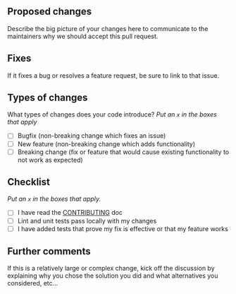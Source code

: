 ## Proposed changes

Describe the big picture of your changes here to communicate to the maintainers why we should accept this pull request.

## Fixes

If it fixes a bug or resolves a feature request, be sure to link to that issue.

## Types of changes

What types of changes does your code introduce?
_Put an `x` in the boxes that apply_

- [ ] Bugfix (non-breaking change which fixes an issue)
- [ ] New feature (non-breaking change which adds functionality)
- [ ] Breaking change (fix or feature that would cause existing functionality to not work as expected)

## Checklist

_Put an `x` in the boxes that apply._

- [ ] I have read the [CONTRIBUTING](../blob/main/CONTRIBUTING.md) doc
- [ ] Lint and unit tests pass locally with my changes
- [ ] I have added tests that prove my fix is effective or that my feature works

## Further comments

If this is a relatively large or complex change, kick off the discussion by explaining why you chose the solution you did and what alternatives you considered, etc...
